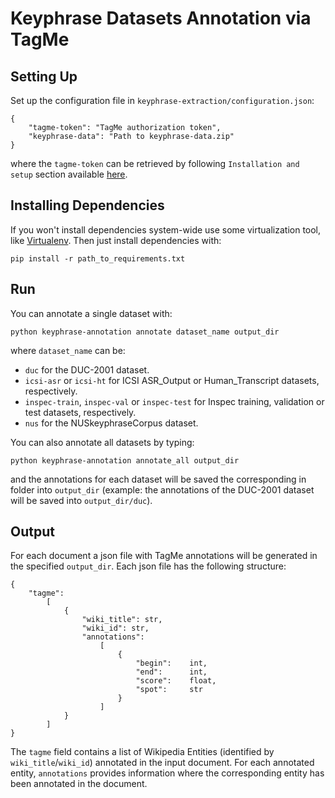Keyphrase Datasets Annotation via TagMe
=======================================

Setting Up
----------

Set up the configuration file in `keyphrase-extraction/configuration.json`:

	{
		"tagme-token": "TagMe authorization token",
		"keyphrase-data": "Path to keyphrase-data.zip"
	}

where the `tagme-token` can be retrieved by following `Installation and setup` section available [here](https://github.com/marcocor/tagme-python).



Installing Dependencies
-----------------------

If you won't install dependencies system-wide use some virtualization tool, like [Virtualenv](https://virtualenv.pypa.io/en/stable/). Then just install dependencies with:

	pip install -r path_to_requirements.txt


Run
----

You can annotate a single dataset with:

	python keyphrase-annotation annotate dataset_name output_dir

where `dataset_name` can be:

 * `duc` for the DUC-2001 dataset.
 * `icsi-asr` or `icsi-ht` for ICSI ASR_Output or Human_Transcript datasets, respectively.
 * `inspec-train`, `inspec-val` or `inspec-test` for Inspec training, validation or test datasets, respectively.
 * `nus` for the NUSkeyphraseCorpus dataset.

You can also annotate all datasets by typing:

	python keyphrase-annotation annotate_all output_dir

and the annotations for each dataset will be saved the corresponding in folder into `output_dir` (example: the annotations of the DUC-2001 dataset will be saved into `output_dir/duc`).


Output
------

For each document a json file with TagMe annotations will be generated  in the specified `output_dir`. Each json file has the following structure:

	{
		"tagme":
			[
				{
	                "wiki_title": str,
	                "wiki_id": str,
	                "annotations":
	                    [
	                        {
	                            "begin":    int,
	                            "end":      int,
	                            "score":    float,
	                            "spot":     str
	                        }
	                    ]
	            }
	        ]
	}

The `tagme` field contains a list of Wikipedia Entities (identified by `wiki_title`/`wiki_id`) annotated in the input document. For each annotated entity, `annotations` provides information where the corresponding entity has been annotated in the document.

